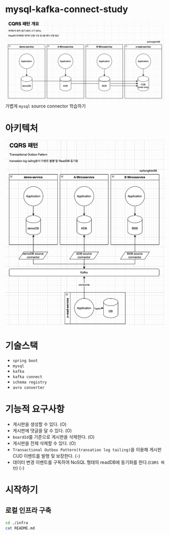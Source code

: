 # mysql-kafka-connect-study
![arch-overview.png](docs%2Farch-overview.png)
가볍게 `mysql` source connector 학습하기
# 아키텍처
![arch-detail.png](docs%2Farch-detail.png)

# 기술스택
* `spring boot`
* `mysql`
* `kafka`
* `kafka connect`
* `schema registry`
* `avro converter`

# 기능적 요구사항
* 게시판을 생성할 수 있다. (O)
* 게시판에 댓글을 달 수 있다. (O)
* `boardId`를 기준으로 게시판을 삭제한다. (O)
* 게시판을 전체 삭제할 수 있다. (O)
* `Transactional Outbox Pattern(transation log tailing)`을 이용해 게시판 CUD 이벤트를 발행 및 보장한다. (-)
* 데이터 변경 이벤트를 구독하여 NoSQL 형태의 readDB에 동기화를 한다.(`CQRS 패턴`) (-)

# 시작하기
## 로컬 인프라 구축
```bash
cd ./infra
cat README.md
```

